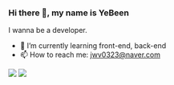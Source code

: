 ### Hi there 👋, my name is YeBeen
I wanna be a developer.

- 🌱 I’m currently learning front-end, back-end
- 📫 How to reach me: jwv0323@naver.com

<a href="https://afk0323.tistory.com/" target="_blank"><img src="https://img.shields.io/badge/Tistory-logoColor=#F46D01"/></a>
<a href="https://afk0323.tistory.com/" target="_blank"><img src="https://img.shields.io/badge/Tistory-logoColor=#F46D01?style=flat-square"/></a>

<!--
**afk0323/afk0323** is a ✨ _special_ ✨ repository because its `README.md` (this file) appears on your GitHub profile.

Here are some ideas to get you started:

- 🔭 I’m currently working on ...
- 👯 I’m looking to collaborate on ...
- 🤔 I’m looking for help with ...
- 💬 Ask me about ...
- 📫 How to reach me: ...
- 😄 Pronouns: ...
- ⚡ Fun fact: ...
-->
